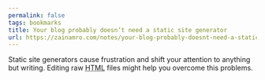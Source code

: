 ```yaml
---
permalink: false
tags: bookmarks
title: Your blog probably doesn’t need a static site generator
url: https://zainamro.com/notes/your-blog-probably-doesnt-need-a-static-site-generator
---
```

Static site generators cause frustration and shift your attention to anything but writing. Editing raw <abbr title="Hypertext Markup Language">HTML</abbr> files might help you overcome this problems.
